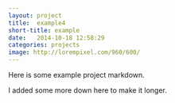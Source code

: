 ```yaml
---
layout: project
title:  example4
short-title: example
date:   2014-10-18 12:58:29
categories: projects
image: http://lorempixel.com/960/600/
---
```


Here is some example project markdown.




















I added some more down here to make it longer.